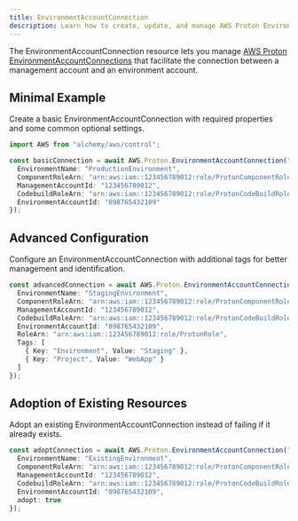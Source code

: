 ```yaml
---
title: EnvironmentAccountConnection
description: Learn how to create, update, and manage AWS Proton EnvironmentAccountConnections using Alchemy Cloud Control.
---
```


The EnvironmentAccountConnection resource lets you manage [AWS Proton EnvironmentAccountConnections](https://docs.aws.amazon.com/proton/latest/userguide/) that facilitate the connection between a management account and an environment account.

## Minimal Example

Create a basic EnvironmentAccountConnection with required properties and some common optional settings.

```ts
import AWS from "alchemy/aws/control";

const basicConnection = await AWS.Proton.EnvironmentAccountConnection("basicConnection", {
  EnvironmentName: "ProductionEnvironment",
  ComponentRoleArn: "arn:aws:iam::123456789012:role/ProtonComponentRole",
  ManagementAccountId: "123456789012",
  CodebuildRoleArn: "arn:aws:iam::123456789012:role/ProtonCodeBuildRole",
  EnvironmentAccountId: "098765432109"
});
```

## Advanced Configuration

Configure an EnvironmentAccountConnection with additional tags for better management and identification.

```ts
const advancedConnection = await AWS.Proton.EnvironmentAccountConnection("advancedConnection", {
  EnvironmentName: "StagingEnvironment",
  ComponentRoleArn: "arn:aws:iam::123456789012:role/ProtonComponentRole",
  ManagementAccountId: "123456789012",
  CodebuildRoleArn: "arn:aws:iam::123456789012:role/ProtonCodeBuildRole",
  EnvironmentAccountId: "098765432109",
  RoleArn: "arn:aws:iam::123456789012:role/ProtonRole",
  Tags: [
    { Key: "Environment", Value: "Staging" },
    { Key: "Project", Value: "WebApp" }
  ]
});
```

## Adoption of Existing Resources

Adopt an existing EnvironmentAccountConnection instead of failing if it already exists.

```ts
const adoptConnection = await AWS.Proton.EnvironmentAccountConnection("adoptConnection", {
  EnvironmentName: "ExistingEnvironment",
  ComponentRoleArn: "arn:aws:iam::123456789012:role/ProtonComponentRole",
  ManagementAccountId: "123456789012",
  CodebuildRoleArn: "arn:aws:iam::123456789012:role/ProtonCodeBuildRole",
  EnvironmentAccountId: "098765432109",
  adopt: true
});
```